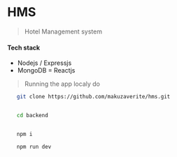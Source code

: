 # HMS

> Hotel Management system



#### Tech stack

- Nodejs / Expressjs
- MongoDB
= Reactjs

> Running the app localy do


```bash
   git clone https://github.com/makuzaverite/hms.git


   cd backend


   npm i

   npm run dev
```
